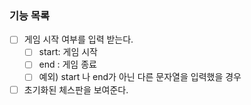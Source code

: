 ### 기능 목록
- [ ] 게임 시작 여부를 입력 받는다.
    - [ ] start: 게임 시작
    - [ ] end : 게임 종료
    - [ ] 예외) start 나 end가 아닌 다른 문자열을 입력했을 경우
- [ ] 초기화된 체스판을 보여준다.